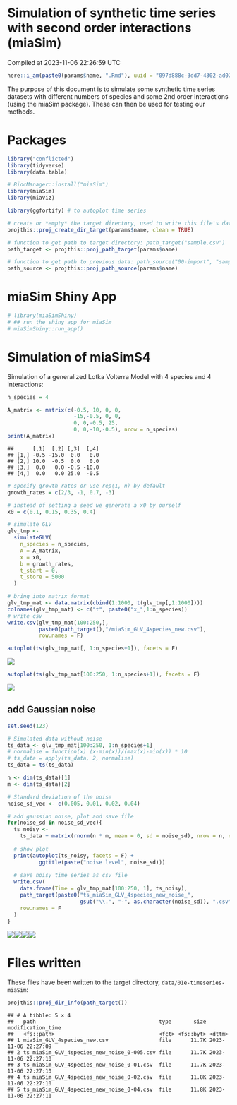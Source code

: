 Simulation of synthetic time series with second order interactions
(miaSim)
================
Compiled at 2023-11-06 22:26:59 UTC

``` r
here::i_am(paste0(params$name, ".Rmd"), uuid = "097d888c-3dd7-4302-ad02-3bed36ed3cfe")
```

The purpose of this document is to simulate some synthetic time series
datasets with different numbers of species and some 2nd order
interactions (using the miaSim package). These can then be used for
testing our methods.

# Packages

``` r
library("conflicted")
library(tidyverse)
library(data.table)

# BiocManager::install("miaSim")
library(miaSim)
library(miaViz)

library(ggfortify) # to autoplot time series
```

``` r
# create or *empty* the target directory, used to write this file's data: 
projthis::proj_create_dir_target(params$name, clean = TRUE)

# function to get path to target directory: path_target("sample.csv")
path_target <- projthis::proj_path_target(params$name)

# function to get path to previous data: path_source("00-import", "sample.csv")
path_source <- projthis::proj_path_source(params$name)
```

# miaSim Shiny App

``` r
# library(miaSimShiny)
# ## run the shiny app for miaSim
# miaSimShiny::run_app()
```

# Simulation of miaSimS4

Simulation of a generalized Lotka Volterra Model with 4 species and 4
interactions:

``` r
n_species = 4

A_matrix <- matrix(c(-0.5, 10, 0, 0,
                     -15,-0.5, 0, 0,
                     0, 0,-0.5, 25,
                     0, 0,-10,-0.5), nrow = n_species)
print(A_matrix)
```

    ##      [,1]  [,2] [,3]  [,4]
    ## [1,] -0.5 -15.0  0.0   0.0
    ## [2,] 10.0  -0.5  0.0   0.0
    ## [3,]  0.0   0.0 -0.5 -10.0
    ## [4,]  0.0   0.0 25.0  -0.5

``` r
# specify growth rates or use rep(1, n) by default
growth_rates = c(2/3, -1, 0.7, -3)

# instead of setting a seed we generate a x0 by ourself
x0 = c(0.1, 0.15, 0.35, 0.4)

# simulate GLV
glv_tmp <-
  simulateGLV(
    n_species = n_species,
    A = A_matrix,
    x = x0,
    b = growth_rates,
    t_start = 0,
    t_store = 5000
  )

# bring into matrix format
glv_tmp_mat <- data.matrix(cbind(1:1000, t(glv_tmp[,1:1000])))
colnames(glv_tmp_mat) <- c("t", paste0("x_",1:n_species))
# write csv
write.csv(glv_tmp_mat[100:250,],
          paste0(path_target(),"/miaSim_GLV_4species_new.csv"),
          row.names = F)

autoplot(ts(glv_tmp_mat[, 1:n_species+1]), facets = F)
```

![](01e-timeseries-miaSim_files/figure-gfm/unnamed-chunk-2-1.png)<!-- -->

``` r
autoplot(ts(glv_tmp_mat[100:250, 1:n_species+1]), facets = F)
```

![](01e-timeseries-miaSim_files/figure-gfm/unnamed-chunk-2-2.png)<!-- -->

## add Gaussian noise

``` r
set.seed(123)

# Simulated data without noise
ts_data <- glv_tmp_mat[100:250, 1:n_species+1]
# normalise = function(x) (x-min(x))/(max(x)-min(x)) * 10
# ts_data = apply(ts_data, 2, normalise)
ts_data = ts(ts_data)

n <- dim(ts_data)[1]
m <- dim(ts_data)[2]

# Standard deviation of the noise
noise_sd_vec <- c(0.005, 0.01, 0.02, 0.04)

# add gaussian noise, plot and save file
for(noise_sd in noise_sd_vec){
  ts_noisy <- 
    ts_data + matrix(rnorm(n * m, mean = 0, sd = noise_sd), nrow = n, ncol = m)
  
  # show plot
  print(autoplot(ts_noisy, facets = F) +
          ggtitle(paste("noise level", noise_sd)))
  
  # save noisy time series as csv file
  write.csv(
    data.frame(Time = glv_tmp_mat[100:250, 1], ts_noisy),
    path_target(paste0("ts_miaSim_GLV_4species_new_noise_",
                       gsub("\\.", "-", as.character(noise_sd)), ".csv")),
    row.names = F
  )
}
```

![](01e-timeseries-miaSim_files/figure-gfm/unnamed-chunk-3-1.png)<!-- -->![](01e-timeseries-miaSim_files/figure-gfm/unnamed-chunk-3-2.png)<!-- -->![](01e-timeseries-miaSim_files/figure-gfm/unnamed-chunk-3-3.png)<!-- -->![](01e-timeseries-miaSim_files/figure-gfm/unnamed-chunk-3-4.png)<!-- -->

<!-- # Further Examples -->
<!-- ## Function to simulate, save and plot GLV -->
<!-- ```{r, echo=FALSE} -->
<!-- # simulates generalized Lotka Volterra with miaSim (dx/dt = x(b + Ax)) -->
<!-- # for t = 1,...,500 -->
<!-- # saves the glv time series as .mat file -->
<!-- # plots the glv time series -->
<!-- # sim_name: give the simulation a name, e.g. "_oscillating" -->
<!-- sim_and_plot_glv <- -->
<!--   function(n_species, A_matrix, growth_rates = NULL, x0 = NULL, sim_name = "") { -->
<!--     if(is.null(growth_rates)){ -->
<!--       growth_rates <- runif(n_species) -->
<!--     } -->
<!--     if(is.null(x0)){ -->
<!--       x0 <- runif(n_species) -->
<!--     } -->
<!--     # simulate GLV -->
<!--     glv_tmp <- -->
<!--       simulateGLV( -->
<!--         n_species = n_species, -->
<!--         A = A_matrix, -->
<!--         x = x0, -->
<!--         b = growth_rates, -->
<!--         t_start = 0, -->
<!--         t_store = 5000 -->
<!--       ) -->
<!--     # write .mat file for python -->
<!--     glv_tmp_mat <- data.matrix(cbind(1:500, t(glv_tmp[,1:500]))) -->
<!--     colnames(glv_tmp_mat) <- c("t", paste0("x_",1:n_species)) -->
<!--     # # write csv -->
<!--     # write.csv(glv_tmp_mat, -->
<!--     #           paste0(path_target(),"/miaSim_GLV_", n_species, "species", -->
<!--     #                 sim_name, ".csv"), -->
<!--     #           row.names = F) -->
<!--     autoplot(ts(glv_tmp_mat[1:500, 1:n_species+1]), facets = F) -->
<!--   } -->
<!-- ``` -->
<!-- ## Simulate other 4 species example -->
<!-- ```{r} -->
<!-- n_species = 4 -->
<!-- A_matrix <- matrix(c(-0.5, 30, 0, 0, -->
<!--                      -15, -0.5, 0, 0, -->
<!--                      0, 0, -0.5, 20, -->
<!--                      0, 0, -10, -0.5), nrow = n_species) -->
<!-- # specify growth rates or use rep(1, n) by default -->
<!-- growth_rates = c(2/3, -1, 0.7, -3) -->
<!-- # instead of setting a seed we generate a x0 by our self -->
<!-- x0 = c(0.3,0.32,0.2,0.45) -->
<!-- # simulate GLV -->
<!-- glv_tmp <- -->
<!--   simulateGLV( -->
<!--     n_species = n_species, -->
<!--     A = A_matrix, -->
<!--     x = x0, -->
<!--     b = growth_rates, -->
<!--     t_start = 0, -->
<!--     t_store = 1000 -->
<!--   ) -->
<!-- # bring into matrix format -->
<!-- glv_tmp_mat <- data.matrix(cbind(1:150, t(glv_tmp[,1:150]))) -->
<!-- colnames(glv_tmp_mat) <- c("t", paste0("x_",1:n_species)) -->
<!-- # write csv -->
<!-- write.csv(glv_tmp_mat, -->
<!--           paste0(path_target(),"/miaSim_GLV_4species_oscillating_zero.csv"), -->
<!--           row.names = F) -->
<!-- autoplot(ts(glv_tmp_mat[, 1:n_species+1]), facets = F) -->
<!-- ``` -->
<!-- ## General gLV simulation for arbitrary number n of species -->
<!-- ### a) 5 Species -->
<!-- ```{r} -->
<!-- n_species = 5 -->
<!-- # Generate interaction matrix for GLV (5 Species) -->
<!-- A_matrix <- matrix(c(-0.5, 20, 0, 0, 0, -->
<!--                      -28, -0.5, 0, 0, 0, -->
<!--                      0, 0, -0.5, 0, 0, -->
<!--                      0, 0, 0, -0.5, 40, -->
<!--                      0, 0, -20, -60, -0.5), nrow = n_species) -->
<!-- # specify growth rates or use rep(1, n) by default -->
<!-- growth_rates = c(10, -1, 3.5, 10, -10) -->
<!-- set.seed(2) -->
<!-- # simulate GLV -->
<!-- glv_tmp <- -->
<!--   simulateGLV( -->
<!--     n_species = n_species, -->
<!--     A = A_matrix, -->
<!--     b = growth_rates, -->
<!--     t_start = 0, -->
<!--     t_store = 5000 -->
<!--   ) -->
<!-- # bring into matrix format -->
<!-- glv_tmp_mat <- data.matrix(cbind(1:500, t(glv_tmp[,1:500]))) -->
<!-- colnames(glv_tmp_mat) <- c("t", paste0("x_",1:n_species)) -->
<!-- # write csv -->
<!-- write.csv(glv_tmp_mat[25:75,], -->
<!--           paste0(path_target(),"/miaSim_GLV_", n_species, "species_25-75.csv"), -->
<!--           row.names = F) -->
<!-- autoplot(ts(glv_tmp_mat[25:75, 1:n_species+1]), facets = F) -->
<!-- ``` -->
<!-- ### b) 5 Species -->
<!-- ```{r} -->
<!-- n = 5 -->
<!-- # # Generate random interaction matrix for GLV (5 Species) -->
<!-- # set.seed(246) -->
<!-- # A_matrix <- randomA(n_species = n) -->
<!-- A_matrix <- matrix(c(-0.5, 20, 0, 0, 0, -->
<!--                      -28, -0.5, -3, 0, 0, -->
<!--                      0, 10, -0.5, 0, 0, -->
<!--                      -3, 0, 0, -0.5, 7.5, -->
<!--                      5, 0, 0, -4.4, -0.5), nrow = n) -->
<!-- A_matrix -->
<!-- # specify growth rates or use rep(1, n) by default -->
<!-- growth_rates = c(10, -1, 1, 1, -1) -->
<!-- growth_rates -->
<!-- sim_and_plot_glv(n_species = n, A_matrix, growth_rates,  -->
<!--                   sim_name = "_manyInteractions") -->
<!-- ``` -->
<!-- ### c) 4 Species -->
<!-- ```{r} -->
<!-- n = 4 -->
<!-- # Generate random interaction matrix for GLV -->
<!-- A_matrix <- matrix(c(-0.5, 80, 0, 0, -->
<!--                      -50, -0.5, 3, 0, -->
<!--                      0, 0, -0.5, 20, -->
<!--                      0, 0, -10, -0.5), nrow = n) -->
<!-- A_matrix -->
<!-- # specify growth rates or use rep(1, n) by default -->
<!-- growth_rates = c(5, -10, 7, -2) -->
<!-- sim_and_plot_glv(n_species = n, A_matrix, growth_rates,  -->
<!--                   sim_name = "_oscillating_three") -->
<!-- ``` -->
<!-- ### d) 4 Species -->
<!-- ```{r} -->
<!-- n = 4 -->
<!-- # Generate random interaction matrix for GLV -->
<!-- A_matrix <- matrix(c(-0.5, 50, 0, 0, -->
<!--                      -15, -0.5, 0, 0, -->
<!--                      0, 0, -0.5, 150, -->
<!--                      0, 0, -200, -0.5), nrow = n) -->
<!-- A_matrix -->
<!-- # specify growth rates or use rep(1, n) -->
<!-- growth_rates = c(15, -12, 17, -17) -->
<!-- x0 = c(1, 1, 1, 1) -->
<!-- sim_and_plot_glv(n_species = n,  -->
<!--                   A_matrix = A_matrix, -->
<!--                   growth_rates = growth_rates, -->
<!--                   x0 = x0, -->
<!--                   sim_name = "_higherX0") -->
<!-- ``` -->
<!-- ## Large Example for simulating GLV  -->
<!-- ### a) with 30 Species -->
<!-- ```{r} -->
<!-- n = 30 -->
<!-- # Generate random interaction matrix for GLV (2 Species) -->
<!-- set.seed(12) -->
<!-- A_matrix <- randomA(n_species = 30) -->
<!-- # simulate GLV -->
<!-- sim_and_plot_glv(n_species = n, A_matrix) -->
<!-- ``` -->
<!-- ### b) with 10 Species -->
<!-- ```{r} -->
<!-- n = 10 -->
<!-- # Generate random interaction matrix for GLV (2 Species) -->
<!-- # set.seed(2) -->
<!-- # A_matrix <- randomA(n_species = n) -->
<!-- A_matrix <- matrix(c(-0.5, 30, 0, 0, 0, 0, 0, 0, 0, 0, -->
<!--                      0, -0.5, 0, 0, 0, 0, 0, 0, 0, 0, -->
<!--                      0, 0, -0.5, 0, 0, 0, 0, 0, 0, 0, -->
<!--                      0, 0, 0, -0.5, 0, 0, 12, 0, 0, 0, -->
<!--                      0, 0, 0, 0, -0.5, 0, 0, 0, 0, 0, -->
<!--                      0, 0, 0, 0, 0, -0.5, 0, 0, 0, 0, -->
<!--                      0, 0, -15, 0, 0, 0, -0.5, 0, 0, 0, -->
<!--                      0, 0, 0, 0, 0, 0, 0, -0.5, 0, 0, -->
<!--                      0, 0, 0, 0, 0, 0, 0, 0, -0.5, 0, -->
<!--                      0, 0, 0, 0, 0, 0, 0, 0, 2, -0.5), -->
<!--                    nrow = n) -->
<!-- A_matrix -->
<!-- growth_rates = rep(1, n) -->
<!-- growth_rates -->
<!-- sim_and_plot_glv(n_species = n, A_matrix, growth_rates) -->
<!-- ``` -->

# Files written

These files have been written to the target directory,
`data/01e-timeseries-miaSim`:

``` r
projthis::proj_dir_info(path_target())
```

    ## # A tibble: 5 × 4
    ##   path                                       type       size modification_time  
    ##   <fs::path>                                 <fct> <fs::byt> <dttm>             
    ## 1 miaSim_GLV_4species_new.csv                file      11.7K 2023-11-06 22:27:09
    ## 2 ts_miaSim_GLV_4species_new_noise_0-005.csv file      11.7K 2023-11-06 22:27:10
    ## 3 ts_miaSim_GLV_4species_new_noise_0-01.csv  file      11.7K 2023-11-06 22:27:10
    ## 4 ts_miaSim_GLV_4species_new_noise_0-02.csv  file      11.8K 2023-11-06 22:27:10
    ## 5 ts_miaSim_GLV_4species_new_noise_0-04.csv  file      11.8K 2023-11-06 22:27:11
